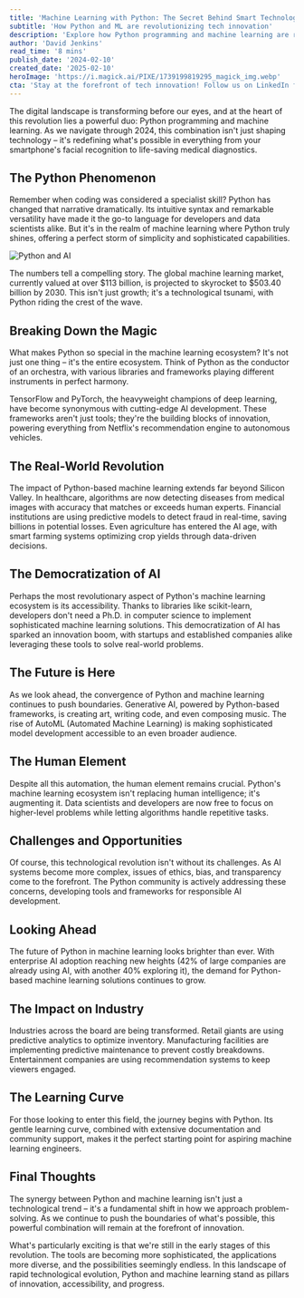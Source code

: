 ```yaml
---
title: 'Machine Learning with Python: The Secret Behind Smart Technology'
subtitle: 'How Python and ML are revolutionizing tech innovation'
description: 'Explore how Python programming and machine learning are revolutionizing technology in 2024. From healthcare to finance, discover how this powerful combination is reshaping industries and democratizing AI development.'
author: 'David Jenkins'
read_time: '8 mins'
publish_date: '2024-02-10'
created_date: '2025-02-10'
heroImage: 'https://i.magick.ai/PIXE/1739199819295_magick_img.webp'
cta: 'Stay at the forefront of tech innovation! Follow us on LinkedIn for daily insights into machine learning, Python development, and the future of technology.'
---
```


The digital landscape is transforming before our eyes, and at the heart of this revolution lies a powerful duo: Python programming and machine learning. As we navigate through 2024, this combination isn't just shaping technology – it's redefining what's possible in everything from your smartphone's facial recognition to life-saving medical diagnostics.

## The Python Phenomenon

Remember when coding was considered a specialist skill? Python has changed that narrative dramatically. Its intuitive syntax and remarkable versatility have made it the go-to language for developers and data scientists alike. But it's in the realm of machine learning where Python truly shines, offering a perfect storm of simplicity and sophisticated capabilities.

![Python and AI](https://i.magick.ai/PIXE/1739199819299_magick_img.webp)

The numbers tell a compelling story. The global machine learning market, currently valued at over $113 billion, is projected to skyrocket to $503.40 billion by 2030. This isn't just growth; it's a technological tsunami, with Python riding the crest of the wave.

## Breaking Down the Magic

What makes Python so special in the machine learning ecosystem? It's not just one thing – it's the entire ecosystem. Think of Python as the conductor of an orchestra, with various libraries and frameworks playing different instruments in perfect harmony.

TensorFlow and PyTorch, the heavyweight champions of deep learning, have become synonymous with cutting-edge AI development. These frameworks aren't just tools; they're the building blocks of innovation, powering everything from Netflix's recommendation engine to autonomous vehicles.

## The Real-World Revolution

The impact of Python-based machine learning extends far beyond Silicon Valley. In healthcare, algorithms are now detecting diseases from medical images with accuracy that matches or exceeds human experts. Financial institutions are using predictive models to detect fraud in real-time, saving billions in potential losses. Even agriculture has entered the AI age, with smart farming systems optimizing crop yields through data-driven decisions.

## The Democratization of AI

Perhaps the most revolutionary aspect of Python's machine learning ecosystem is its accessibility. Thanks to libraries like scikit-learn, developers don't need a Ph.D. in computer science to implement sophisticated machine learning solutions. This democratization of AI has sparked an innovation boom, with startups and established companies alike leveraging these tools to solve real-world problems.

## The Future is Here

As we look ahead, the convergence of Python and machine learning continues to push boundaries. Generative AI, powered by Python-based frameworks, is creating art, writing code, and even composing music. The rise of AutoML (Automated Machine Learning) is making sophisticated model development accessible to an even broader audience.

## The Human Element

Despite all this automation, the human element remains crucial. Python's machine learning ecosystem isn't replacing human intelligence; it's augmenting it. Data scientists and developers are now free to focus on higher-level problems while letting algorithms handle repetitive tasks.

## Challenges and Opportunities

Of course, this technological revolution isn't without its challenges. As AI systems become more complex, issues of ethics, bias, and transparency come to the forefront. The Python community is actively addressing these concerns, developing tools and frameworks for responsible AI development.

## Looking Ahead

The future of Python in machine learning looks brighter than ever. With enterprise AI adoption reaching new heights (42% of large companies are already using AI, with another 40% exploring it), the demand for Python-based machine learning solutions continues to grow.

## The Impact on Industry

Industries across the board are being transformed. Retail giants are using predictive analytics to optimize inventory. Manufacturing facilities are implementing predictive maintenance to prevent costly breakdowns. Entertainment companies are using recommendation systems to keep viewers engaged.

## The Learning Curve

For those looking to enter this field, the journey begins with Python. Its gentle learning curve, combined with extensive documentation and community support, makes it the perfect starting point for aspiring machine learning engineers.

## Final Thoughts

The synergy between Python and machine learning isn't just a technological trend – it's a fundamental shift in how we approach problem-solving. As we continue to push the boundaries of what's possible, this powerful combination will remain at the forefront of innovation.

What's particularly exciting is that we're still in the early stages of this revolution. The tools are becoming more sophisticated, the applications more diverse, and the possibilities seemingly endless. In this landscape of rapid technological evolution, Python and machine learning stand as pillars of innovation, accessibility, and progress.